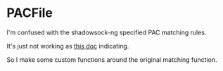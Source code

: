 # PACFile

I'm confused with the shadowsock-ng specified PAC matching rules.

It's just not working as [this doc](https://adblockplus.org/en/filter-cheatsheet) indicating.

So I make some custom functions around the original matching function.

